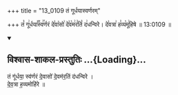 +++
title = "13_0109 तं गूर्धयास्वर्णरम्"

+++
तं꣡ गू꣢र्धया꣣꣬स्व꣢꣯र्णरं दे꣣वा꣡सो꣢ दे꣣व꣡म꣢र꣣तिं꣡ द꣢धन्विरे। दे꣣वत्रा꣢ ह꣣व्य꣡मू꣢हिषे ॥ 13:0109 ॥

<div class="js_include" newlevelforh1="2" title="विश्वास-शाकल-प्रस्तुतिः" unfilled url="/vedAH_Rk/shAkalam/saMhitA/vishvAsa-prastutiH/08/019/01_taM_gUrdhayA.md">
<details open><summary><h2>विश्वास-शाकल-प्रस्तुतिः ...{Loading}...</h2></summary>


तं गू॑र्धया॒ स्व॑र्णरं दे॒वासो॑ दे॒वम॑र॒तिं द॑धन्विरे ।  
दे॒व॒त्रा ह॒व्यमोहि॑रे ॥

</details>
</div>